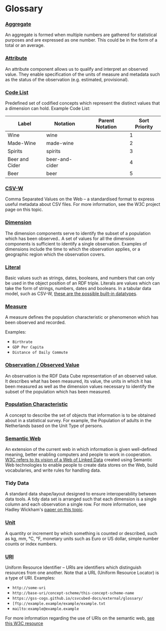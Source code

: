 # Glossary

### [Aggregate](https://ec.europa.eu/eurostat/statistics-explained/index.php?title=Beginners:Statistical_concept_-_Aggregate)
An aggregate is formed when multiple numbers are gathered for statistical purposes and are expressed as one number. This could be in the form of a total or an average.

### [Attribute](https://www.w3.org/TR/vocab-data-cube/#cubes-model)
 An attribute component allows us to qualify and interpret an observed value. They enable specification of the units of measure and metadata such as the status of the observation (e.g. estimated, provisional).

### [Code List](https://sdmx.org/wp-content/uploads/SDMX_Glossary_version_2_1-Final-2.docx)
Predefined set of codified concepts which represent the distinct values that a dimension can hold.
Example Code List:

| Label            | Notation       | Parent Notation | Sort Priority |
|------------------|----------------|-----------------|---------------|
| Wine             | wine           |                 | 1             |
| Made-Wine        | made-wine      |                 | 2             |
| Spirits          | spirits        |                 | 3             |
| Beer and Cider   | beer-and-cider |                 | 4             |
| Beer             | beer           |                 | 5             |

### [CSV-W](https://www.w3.org/TR/tabular-data-primer/)
Comma Separated Values on the Web – a standardised format to express useful metadata about CSV files. For more information, see the W3C project page on this topic.

### [Dimension](https://www.w3.org/TR/vocab-data-cube/#cubes-model)
The dimension components serve to identify the subset of a population which has been observed.. A set of values for all the dimension components is sufficient to identify a single observation. Examples of dimensions include the time to which the observation applies, or a geographic region which the observation covers.

### [Literal](http://www.proxml.be/losd/semcubes.html)
Basic values such as strings, dates, booleans, and numbers that can only be used in the object position of an RDF triple.
Literals are values which can take the form of strings, numbers, dates and booleans. In a tabular data model, such as CSV-W, [these are the possible built-in datatypes](https://www.w3.org/TR/2015/REC-tabular-metadata-20151217/#h-built-in-datatypes).

### [Measure](https://www.w3.org/TR/vocab-data-cube/#cubes-model)
A measure defines the population characteristic or phenomenon which has been observed and recorded.

Examples:

* `Birthrate`
* `GDP Per Capita`
* `Distance of Daily Commute`

### [Observation / Observed Value](https://www.w3.org/TR/vocab-data-cube/#cubes-model)
An observation is the RDF Data Cube representation of an observed value. It describes what has been measured, its value, the units in which it has been measured as well as the dimension values necessary to identify the subset of the population which has been measured.

### [Population Characteristic](https://sdmx.org/wp-content/uploads/SDMX_Glossary_version_2_1-Final-2.docx)
A concept to describe the set of objects that information is to be obtained about in a statistical survey. For example, the Population of adults in the Netherlands based on the Unit Type of persons.


### [Semantic Web](https://www.w3.org/RDF/Metalog/docs/sw-easy)
An extension of the current web in which information is given well-defined meaning, better enabling computers and people to work in cooperation. [W3C refers to its vision of a Web of Linked Data](https://www.w3.org/standards/semanticweb/) created using Semantic Web technologies to enable people to create data stores on the Web, build vocabularies, and write rules for handling data.

### Tidy Data
A standard data shape/layout designed to ensure interoperability between data tools. A tidy data set is arranged such that each dimension is a single column and each observation a single row. For more information, see Hadley Wickham's [paper on this topic](https://www.jstatsoft.org/index.php/jss/article/view/v059i10/v59i10.pdf).

### [Unit](https://sdmx.org/wp-content/uploads/SDMX_Glossary_version_2_1-Final-2.docx)
A quantity or increment by which something is counted or described, such as kg, mm, °C, °F, monetary units such as Euro or US dollar, simple number counts or index numbers.

### [URI](https://www.w3.org/TR/vocab-data-cube/#intro-rdf)
Uniform Resource Identifier – URIs are identifiers which distinguish resources from one another. Note that a URL (Uniform Resource Locator) is a type of URI.
Examples:

* `http://some-uri`
* `http://base-uri/concept-scheme/this-concept-scheme-name`
* `https://gss-cogs.github.io/csvcubed-docs/external/glossary/`
* `[ftp://example.example/example/example.txt`
* `mailto:example@example.example`

For more information regarding the use of URIs on the semantic web, [see this W3C resource](https://www.w3.org/TR/cooluris/)
